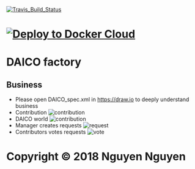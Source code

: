 

[![Travis_Build_Status](https://travis-ci.com/thanhnguyennguyen/DAICO.svg?branch=master)](https://travis-ci.com/thanhnguyennguyen/DAICO)

# [![Deploy to Docker Cloud](https://files.cloud.docker.com/images/deploy-to-dockercloud.svg)](https://cloud.docker.com/stack/deploy/?repo=https://github.com/thanhnguyennguyen/DAICO/)
# DAICO factory
## Business
- Please open DAICO_spec.xml in https://draw.io to deeply understand business
- Contribution ![contribution](https://i.imgur.com/GANqvcO.jpg)
- DAICO world ![contribution](https://i.imgur.com/0Ez4WQR.jpg) 
- Manager creates requests ![request](https://i.imgur.com/WTlv10I.jpg)
- Contributors votes requests ![vote](https://i.imgur.com/HmfXnSa.jpg)
# Copyright © 2018 Nguyen Nguyen

